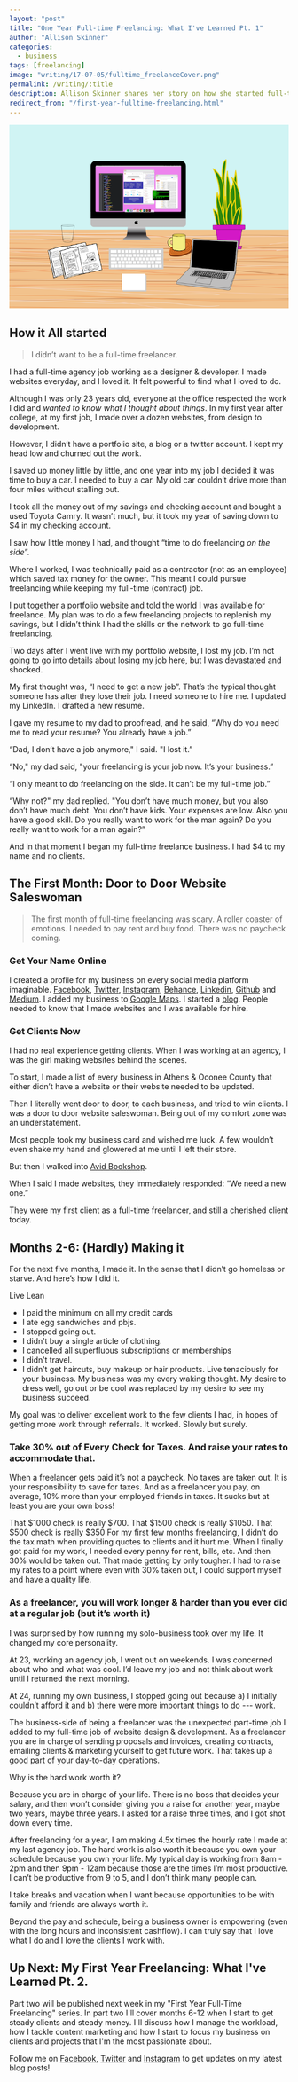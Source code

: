 ```yaml
---
layout: "post"
title: "One Year Full-time Freelancing: What I've Learned Pt. 1"
author: "Allison Skinner"
categories:
  - business
tags: [freelancing]
image: "writing/17-07-05/fulltime_freelanceCover.png"
permalink: /writing/:title
description: Allison Skinner shares her story on how she started full-time freelancing as a web designer and developer (PART 1)
redirect_from: "/first-year-fulltime-freelancing.html"
---
```

![graphic for One Year Full-Time Freelancing: What I've Learned Pt. 1][1]
## How it All started
> I didn’t want to be a full-time freelancer.

I had a full-time agency job working as a designer & developer. I made websites everyday, and I loved it. It felt powerful to find what I loved to do.

Although I was only 23 years old, everyone at the office respected the work I did and *wanted to know what I thought about things*. In my first year after college, at my first job, I made over a dozen websites, from design to development.

However, I didn’t have a portfolio site, a blog or a twitter account. I kept my head low and churned out the work.

I saved up money little by little, and one year into my job I decided it was time to buy a car. I needed to buy a car. My old car couldn’t drive more than four miles without stalling out.

I took all the money out of my savings and checking account and bought a used Toyota Camry. It wasn’t much, but it took my year of saving down to $4 in my checking account.

I saw how little money I had, and thought “time to do freelancing *on the side*”.

Where I worked, I was technically paid as a contractor (not as an employee) which saved tax money for the owner. This meant I could pursue freelancing while keeping my full-time (contract) job.

I put together a portfolio website and told the world I was available for freelance. My plan was to do a few freelancing projects to replenish my savings, but I didn’t think I had the skills or the network to go full-time freelancing.

Two days after I went live with my portfolio website, I lost my job. I’m not going to go into details about losing my job here, but I was devastated and shocked.

My first thought was, “I need to get a new job”. That’s the typical thought someone has after they lose their job. I need someone to hire me. I updated my LinkedIn. I drafted a new resume.

I gave my resume to my dad to proofread, and he said, “Why do you need me to read your resume? You already have a job.”

“Dad, I don’t have a job anymore," I said. "I lost it.”

“No," my dad said, "your freelancing is your job now. It’s your business.”

“I only meant to do freelancing on the side. It can’t be my full-time job.”

“Why not?" my dad replied. "You don’t have much money, but you also don’t have much debt. You don’t have kids. Your expenses are low. Also you have a good skill. Do you really want to work for the man again? Do you really want to work for a man again?”

And in that moment I began my full-time freelance business. I had $4 to my name and no clients.
## The First Month: Door to Door Website Saleswoman
>The first month of full-time freelancing was scary. A roller coaster of emotions. I needed to pay rent and buy food. There was no paycheck coming.

### Get Your Name Online
I created a profile for my business on every social media platform imaginable. [Facebook](https://www.facebook.com/allisonskinnerwebdesign/), [Twitter](https://twitter.com/skinner_design), [Instagram](https://www.instagram.com/a.l.l.is.on/), [Behance](https://www.behance.net/adskinner), [Linkedin](https://www.linkedin.com/in/adskinner/), [Github](https://github.com/adskinner) and [Medium](https://medium.com/@askinner). I added my business to [Google Maps](https://www.google.com/maps/dir//allison+skinner/data=!4m6!4m5!1m1!4e2!1m2!1m1!1s0x88f66d24792cd9d1:0x323d2788031bbace?sa=X&ved=2ahUKEwim3c_plKfdAhVK3VMKHacaAJQQ9RcwEnoECAwQEw). I started a [blog](/writing). People needed to know that I made websites and I was available for hire.

### Get Clients Now
I had no real experience getting clients. When I was working at an agency, I was the girl making websites behind the scenes.

To start, I made a list of every business in Athens & Oconee County that either didn’t have a website or their website needed to be updated.

Then I literally went door to door, to each business, and tried to win clients. I was a door to door website saleswoman. Being out of my comfort zone was an understatement.

Most people took my business card and wished me luck. A few wouldn’t even shake my hand and glowered at me until I left their store.

But then I walked into [Avid Bookshop](https://www.avidbookshop.com/).

When I said I made websites, they immediately responded: “We need a new one.”

They were my first client as a full-time freelancer, and still a cherished client today.

## Months 2-6: (Hardly) Making it
For the next five months, I made it. In the sense that I didn’t go homeless or starve. And here’s how I did it.

Live Lean
- I paid the minimum on all my credit cards
- I ate egg sandwiches and pbjs.
- I stopped going out.
- I didn’t buy a single article of clothing.
- I cancelled all superfluous subscriptions or memberships
- I didn’t travel.
- I didn’t get haircuts, buy makeup or hair products.
Live tenaciously for your business.
My business was my every waking thought. My desire to dress well, go out or be cool was replaced by my desire to see my business succeed.

My goal was to deliver excellent work to the few clients I had, in hopes of getting more work through referrals. It worked. Slowly but surely.

### Take 30% out of Every Check for Taxes. And raise your rates to accommodate that.
When a freelancer gets paid it’s not a paycheck. No taxes are taken out. It is your responsibility to save for taxes. And as a freelancer you pay, on average, 10% more than your employed friends in taxes. It sucks but at least you are your own boss!

That $1000 check is really $700.
That $1500 check is really $1050.
That $500 check is really $350
For my first few months freelancing, I didn’t do the tax math when providing quotes to clients and it hurt me. When I finally got paid for my work, I needed every penny for rent, bills, etc. And then 30% would be taken out. That made getting by only tougher. I had to raise my rates to a point where even with 30% taken out, I could support myself and have a quality life.

### As a freelancer, you will work longer & harder than you ever did at a regular job (but it’s worth it)
I was surprised by how running my solo-business took over my life. It changed my core personality.

At 23, working an agency job, I went out on weekends. I was concerned about who and what was cool. I’d leave my job and not think about work until I returned the next morning.

At 24, running my own business, I stopped going out because a) I initially couldn’t afford it and b) there were more important things to do --- work.

The business-side of being a freelancer was the unexpected part-time job I added to my full-time job of website design & development. As a freelancer you are in charge of sending proposals and invoices, creating contracts, emailing clients & marketing yourself to get future work. That takes up a good part of your day-to-day operations.

Why is the hard work worth it?

Because you are in charge of your life. There is no boss that decides your salary, and then won’t consider giving you a raise for another year, maybe two years, maybe three years. I asked for a raise three times, and I got shot down every time.

After freelancing for a year, I am making 4.5x times the hourly rate I made at my last agency job. The hard work is also worth it because you own your schedule because you own your life. My typical day is working from 8am - 2pm and then 9pm - 12am because those are the times I’m most productive. I can’t be productive from 9 to 5, and I don’t think many people can.

I take breaks and vacation when I want because opportunities to be with family and friends are always worth it.

Beyond the pay and schedule, being a business owner is empowering (even with the long hours and inconsistent cashflow). I can truly say that I love what I do and I love the clients I work with.

## Up Next: My First Year Freelancing: What I've Learned Pt. 2.
Part two will be published next week in my "First Year Full-Time Freelancing" series. In part two I'll cover months 6-12 when I start to get steady clients and steady money. I'll discuss how I manage the workload, how I tackle content marketing and how I start to focus my business on clients and projects that I'm the most passionate about.

Follow me on [Facebook](https://www.facebook.com/allisonskinnerwebdesign/), [Twitter](https://twitter.com/skinner_design) and [Instagram](https://www.instagram.com/a.l.l.is.on/) to get updates on my latest blog posts!

[1]: ../assets/img/writing/17-07-05/fulltime_freelanceCover.png
